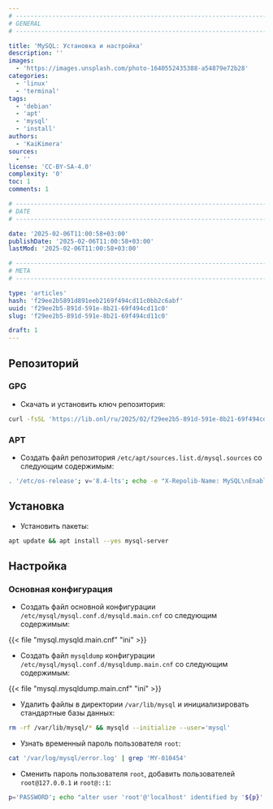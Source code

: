 ```yaml
---
# -------------------------------------------------------------------------------------------------------------------- #
# GENERAL
# -------------------------------------------------------------------------------------------------------------------- #

title: 'MySQL: Установка и настройка'
description: ''
images:
  - 'https://images.unsplash.com/photo-1640552435388-a54879e72b28'
categories:
  - 'linux'
  - 'terminal'
tags:
  - 'debian'
  - 'apt'
  - 'mysql'
  - 'install'
authors:
  - 'KaiKimera'
sources:
  - ''
license: 'CC-BY-SA-4.0'
complexity: '0'
toc: 1
comments: 1

# -------------------------------------------------------------------------------------------------------------------- #
# DATE
# -------------------------------------------------------------------------------------------------------------------- #

date: '2025-02-06T11:00:58+03:00'
publishDate: '2025-02-06T11:00:58+03:00'
lastMod: '2025-02-06T11:00:58+03:00'

# -------------------------------------------------------------------------------------------------------------------- #
# META
# -------------------------------------------------------------------------------------------------------------------- #

type: 'articles'
hash: 'f29ee2b5891d891eeb2169f494cd11c0bb2c6abf'
uuid: 'f29ee2b5-891d-591e-8b21-69f494cd11c0'
slug: 'f29ee2b5-891d-591e-8b21-69f494cd11c0'

draft: 1
---
```




<!--more-->

## Репозиторий

### GPG

- Скачать и установить ключ репозитория:

```bash
curl -fsSL 'https://lib.onl/ru/2025/02/f29ee2b5-891d-591e-8b21-69f494cd11c0/mysql.asc' | gpg --dearmor -o '/etc/apt/keyrings/mysql.gpg'
```

### APT

- Создать файл репозитория `/etc/apt/sources.list.d/mysql.sources` со следующим содержимым:

```bash
. '/etc/os-release'; v='8.4-lts'; echo -e "X-Repolib-Name: MySQL\nEnabled: yes\nTypes: deb\nURIs: http://repo.mysql.com/apt/${ID}\n#URIs: https://mirror.yandex.ru/mirrors/repo.mysql.com/apt/${ID}\nSuites: ${VERSION_CODENAME}\nComponents: mysql-${v}\nArchitectures: $( dpkg --print-architecture )\nSigned-By: /etc/apt/keyrings/mysql.gpg" | tee '/etc/apt/sources.list.d/mysql.sources'
```

## Установка

- Установить пакеты:

```bash
apt update && apt install --yes mysql-server
```

## Настройка

### Основная конфигурация

- Создать файл основной конфигурации `/etc/mysql/mysql.conf.d/mysqld.main.cnf` со следующим содержимым:

{{< file "mysql.mysqld.main.cnf" "ini" >}}

- Создать файл `mysqldump` конфигурации `/etc/mysql/mysql.conf.d/mysqldump.main.cnf` со следующим содержимым:

{{< file "mysql.mysqldump.main.cnf" "ini" >}}

- Удалить файлы в директории `/var/lib/mysql` и инициализировать стандартные базы данных:

```bash
rm -rf /var/lib/mysql/* && mysqld --initialize --user='mysql'
```

- Узнать временный пароль пользователя `root`:

```bash
cat '/var/log/mysql/error.log' | grep 'MY-010454'
```

- Сменить пароль пользователя `root`, добавить пользователей `root@127.0.0.1` и `root@::1`:

```bash
p='PASSWORD'; echo "alter user 'root'@'localhost' identified by '${p}'; create user 'root'@'127.0.0.1' identified by '${p}'; create user 'root'@'::1' identified by '${p}';" | mysql --user='root' --password --connect-expired-password
```
